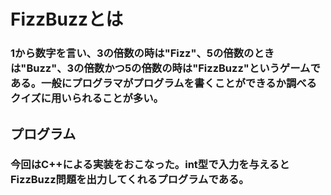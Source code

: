 # FizzBuzzとは  
### 1から数字を言い、3の倍数の時は"Fizz"、5の倍数のときは"Buzz"、3の倍数かつ5の倍数の時は"FizzBuzz"というゲームである。一般にプログラマがプログラムを書くことができるか調べるクイズに用いられることが多い。 
## プログラム
### 今回はC++による実装をおこなった。int型で入力を与えるとFizzBuzz問題を出力してくれるプログラムである。
